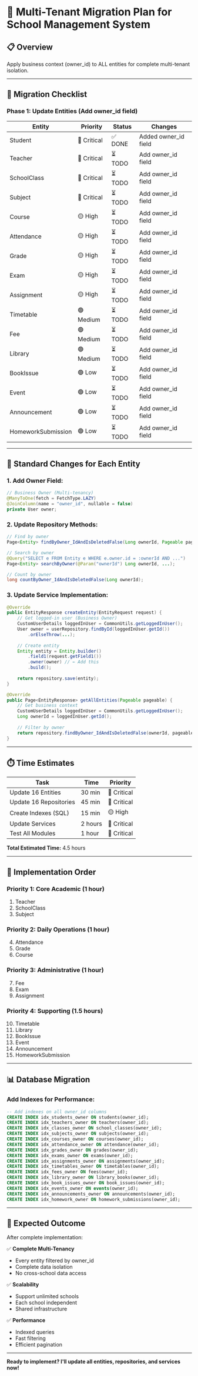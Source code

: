 # 🏢 Multi-Tenant Migration Plan for School Management System

## 📋 Overview

Apply business context (owner_id) to ALL entities for complete multi-tenant isolation.

---

## 🎯 Migration Checklist

### **Phase 1: Update Entities (Add owner_id field)**

| Entity | Priority | Status | Changes |
|--------|----------|--------|---------|
| Student | 🔴 Critical | ✅ DONE | Added owner_id field |
| Teacher | 🔴 Critical | ⏳ TODO | Add owner_id field |
| SchoolClass | 🔴 Critical | ⏳ TODO | Add owner_id field |
| Subject | 🔴 Critical | ⏳ TODO | Add owner_id field |
| Course | 🟡 High | ⏳ TODO | Add owner_id field |
| Attendance | 🟡 High | ⏳ TODO | Add owner_id field |
| Grade | 🟡 High | ⏳ TODO | Add owner_id field |
| Exam | 🟡 High | ⏳ TODO | Add owner_id field |
| Assignment | 🟡 High | ⏳ TODO | Add owner_id field |
| Timetable | 🟢 Medium | ⏳ TODO | Add owner_id field |
| Fee | 🟢 Medium | ⏳ TODO | Add owner_id field |
| Library | 🟢 Medium | ⏳ TODO | Add owner_id field |
| BookIssue | 🟢 Low | ⏳ TODO | Add owner_id field |
| Event | 🟢 Low | ⏳ TODO | Add owner_id field |
| Announcement | 🟢 Low | ⏳ TODO | Add owner_id field |
| HomeworkSubmission | 🟢 Low | ⏳ TODO | Add owner_id field |

---

## 🔧 Standard Changes for Each Entity

### **1. Add Owner Field:**
```java
// Business Owner (Multi-tenancy)
@ManyToOne(fetch = FetchType.LAZY)
@JoinColumn(name = "owner_id", nullable = false)
private User owner;
```

### **2. Update Repository Methods:**
```java
// Find by owner
Page<Entity> findByOwner_IdAndIsDeletedFalse(Long ownerId, Pageable pageable);

// Search by owner
@Query("SELECT e FROM Entity e WHERE e.owner.id = :ownerId AND ...")
Page<Entity> searchByOwner(@Param("ownerId") Long ownerId, ...);

// Count by owner
long countByOwner_IdAndIsDeletedFalse(Long ownerId);
```

### **3. Update Service Implementation:**
```java
@Override
public EntityResponse createEntity(EntityRequest request) {
    // Get logged-in user (Business Owner)
    CustomUserDetails loggedInUser = CommonUtils.getLoggedInUser();
    User owner = userRepository.findById(loggedInUser.getId())
        .orElseThrow(...);
    
    // Create entity
    Entity entity = Entity.builder()
        .field1(request.getField1())
        .owner(owner) // ← Add this
        .build();
    
    return repository.save(entity);
}

@Override
public Page<EntityResponse> getAllEntities(Pageable pageable) {
    // Get business context
    CustomUserDetails loggedInUser = CommonUtils.getLoggedInUser();
    Long ownerId = loggedInUser.getId();
    
    // Filter by owner
    return repository.findByOwner_IdAndIsDeletedFalse(ownerId, pageable);
}
```

---

## ⏱️ Time Estimates

| Task | Time | Priority |
|------|------|----------|
| Update 16 Entities | 30 min | 🔴 Critical |
| Update 16 Repositories | 45 min | 🔴 Critical |
| Create Indexes (SQL) | 15 min | 🟡 High |
| Update Services | 2 hours | 🔴 Critical |
| Test All Modules | 1 hour | 🔴 Critical |

**Total Estimated Time:** 4.5 hours

---

## 🚀 Implementation Order

### **Priority 1: Core Academic (1 hour)**
1. Teacher
2. SchoolClass  
3. Subject

### **Priority 2: Daily Operations (1 hour)**
4. Attendance
5. Grade
6. Course

### **Priority 3: Administrative (1 hour)**
7. Fee
8. Exam
9. Assignment

### **Priority 4: Supporting (1.5 hours)**
10. Timetable
11. Library
12. BookIssue
13. Event
14. Announcement
15. HomeworkSubmission

---

## 📊 Database Migration

### **Add Indexes for Performance:**
```sql
-- Add indexes on all owner_id columns
CREATE INDEX idx_students_owner ON students(owner_id);
CREATE INDEX idx_teachers_owner ON teachers(owner_id);
CREATE INDEX idx_classes_owner ON school_classes(owner_id);
CREATE INDEX idx_subjects_owner ON subjects(owner_id);
CREATE INDEX idx_courses_owner ON courses(owner_id);
CREATE INDEX idx_attendance_owner ON attendance(owner_id);
CREATE INDEX idx_grades_owner ON grades(owner_id);
CREATE INDEX idx_exams_owner ON exams(owner_id);
CREATE INDEX idx_assignments_owner ON assignments(owner_id);
CREATE INDEX idx_timetables_owner ON timetables(owner_id);
CREATE INDEX idx_fees_owner ON fees(owner_id);
CREATE INDEX idx_library_owner ON library_books(owner_id);
CREATE INDEX idx_book_issues_owner ON book_issues(owner_id);
CREATE INDEX idx_events_owner ON events(owner_id);
CREATE INDEX idx_announcements_owner ON announcements(owner_id);
CREATE INDEX idx_homework_owner ON homework_submissions(owner_id);
```

---

## 🎯 Expected Outcome

After complete implementation:

✅ **Complete Multi-Tenancy**
- Every entity filtered by owner_id
- Complete data isolation
- No cross-school data access

✅ **Scalability**
- Support unlimited schools
- Each school independent
- Shared infrastructure

✅ **Performance**
- Indexed queries
- Fast filtering
- Efficient pagination

---

**Ready to implement? I'll update all entities, repositories, and services now!**

